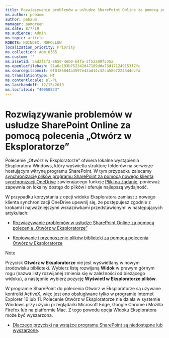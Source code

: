 ```yaml
---
title: Rozwiązywanie problemów w usłudze SharePoint Online za pomocą polecenia „Otwórz w Eksploratorze”
ms.author: pebaum
author: pebaum
manager: pamgreen
ms.date: 8/7/19
ms.audience: Admin
ms.topic: article
ROBOTS: NOINDEX, NOFOLLOW
localization_priority: Priority
ms.collection: Adm_O365
ms.custom: ''
ms.assetid: 5ad2f1f2-9650-4eb0-b4fa-2f52a09f535a
ms.openlocfilehash: 21a0c193b752342d47189dda73d171249153f7fc
ms.sourcegitcommit: 0f0186044a3597e42ad14c32ca58e7224344dcfa
ms.translationtype: HT
ms.contentlocale: pl-PL
ms.lasthandoff: 12/15/2019
ms.locfileid: "40050823"
---
```

# <a name="troubleshoot-open-with-explorer-issues-in-sharepoint-online"></a>Rozwiązywanie problemów w usłudze SharePoint Online za pomocą polecenia „Otwórz w Eksploratorze”

Polecenie „Otwórz w Eksploratorze” otwiera lokalne wystąpienia Eksploratora Windows, który wyświetla strukturę folderów na serwerze hostującym witrynę programu SharePoint. W tym przypadku zalecamy [synchronizację plików programu SharePoint za pomocą nowego klienta synchronizacji OneDrive](https://support.office.com/article/sync-sharepoint-files-with-the-new-onedrive-sync-client-6de9ede8-5b6e-4503-80b2-6190f3354a88)</a> zawierającego funkcję [Pliki na żądanie](https://support.office.com/article/learn-about-onedrive-files-on-demand-0e6860d3-d9f3-4971-b321-7092438fb38e), ponieważ zapewnia on lokalny dostęp do plików i oferuje najlepszą wydajność.


W przypadku korzystania z opcji widoku Eksploratora zamiast z nowego klienta synchronizacji OneDrive upewnij się, że postępujesz zgodnie z krokami i najważniejszymi wskazówkami przedstawionymi w następujących artykułach:

- [Rozwiązywanie problemów w usłudze SharePoint Online za pomocą polecenia „Otwórz w Eksploratorze”](https://docs.microsoft.com/sharepoint/support/lists-and-libraries/troubleshoot-issues-using-open-with-explorer)

- [Kopiowanie i przenoszenie plików biblioteki za pomocą polecenia Otwórz w Eksploratorze](https://support.office.com/article/copy-or-move-library-files-by-using-open-with-explorer-aaee7bfb-e2a1-42ee-8fc0-bcc0754f04d2)

> [!Note]  
> Przycisk **Otwórz w Eksploratorze** nie jest wyświetlany w nowym środowisku biblioteki. Wybierz listę rozwijaną **Widok** w prawym górnym rogu (nazwa listy rozwijanej zmienia się w zależności od bieżącego widoku), a następnie wybierz pozycję **Wyświetl w Eksploratorze plików**.
>
 >W programie SharePoint do polecenia Otwórz w Eksploratorze są używane kontrolki ActiveX, więc jest ono obsługiwane tylko w programie Internet Explorer 10 lub 11. Polecenie Otwórz w Eksploratorze nie działa w systemie Windows przy użyciu przeglądarki Microsoft Edge, Google Chrome i Mozilla Firefox lub na platformie Mac. Z tego powodu opcja Widoku Eksploratora może być wyszarzona.
>
> - [Dlaczego przyciski na wstążce programu SharePoint są niedostępne lub wyszarzone](https://support.office.com/article/Why-SharePoint-ribbon-buttons-are-unavailable-48b0939a-2efb-4e79-b5e8-b2c4cb5d04ca).
  

